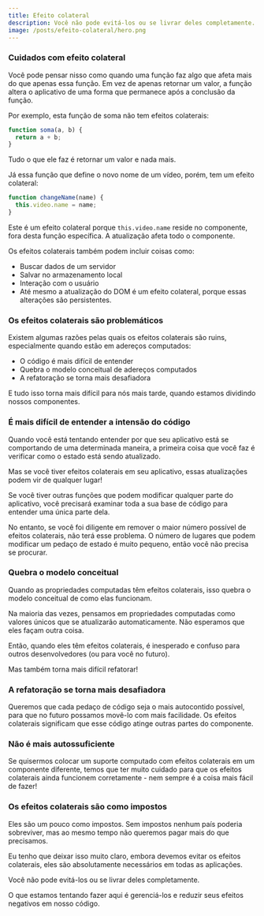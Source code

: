 ```yaml
---
title: Efeito colateral
description: Você não pode evitá-los ou se livrar deles completamente.
image: /posts/efeito-colateral/hero.png
---
```


### Cuidados com efeito colateral

Você pode pensar nisso como quando uma função faz algo que afeta mais do que apenas essa função. Em vez de apenas retornar um valor, a função altera o aplicativo de uma forma que permanece após a conclusão da função.

Por exemplo, esta função de soma não tem efeitos colaterais:

```js
function soma(a, b) {
  return a + b;
}
```

Tudo o que ele faz é retornar um valor e nada mais.

Já essa função que define o novo nome de um vídeo, porém, tem um efeito colateral:

```js
function changeName(name) {
  this.video.name = name;
}
```

Este é um efeito colateral porque `this.video.name` reside no componente, fora desta função específica. A atualização afeta todo o componente.

Os efeitos colaterais também podem incluir coisas como:

- Buscar dados de um servidor
- Salvar no armazenamento local
- Interação com o usuário
- Até mesmo a atualização do DOM é um efeito colateral, porque essas alterações são persistentes.

### Os efeitos colaterais são problemáticos

Existem algumas razões pelas quais os efeitos colaterais são ruins, especialmente quando estão em adereços computados:

- O código é mais difícil de entender
- Quebra o modelo conceitual de adereços computados
- A refatoração se torna mais desafiadora

E tudo isso torna mais difícil para nós mais tarde, quando estamos dividindo nossos componentes.

### É mais difícil de entender a intensão do código

Quando você está tentando entender por que seu aplicativo está se comportando de uma determinada maneira, a primeira coisa que você faz é verificar como o estado está sendo atualizado.

Mas se você tiver efeitos colaterais em seu aplicativo, essas atualizações podem vir de qualquer lugar!

Se você tiver outras funções que podem modificar qualquer parte do aplicativo, você precisará examinar toda a sua base de código para entender uma única parte dela.

No entanto, se você foi diligente em remover o maior número possível de efeitos colaterais, não terá esse problema. O número de lugares que podem modificar um pedaço de estado é muito pequeno, então você não precisa se procurar.

### Quebra o modelo conceitual

Quando as propriedades computadas têm efeitos colaterais, isso quebra o modelo conceitual de como elas funcionam.

Na maioria das vezes, pensamos em propriedades computadas como valores únicos que se atualizarão automaticamente. Não esperamos que eles façam outra coisa.

Então, quando eles têm efeitos colaterais, é inesperado e confuso para outros desenvolvedores (ou para você no futuro).

Mas também torna mais difícil refatorar!

### A refatoração se torna mais desafiadora

Queremos que cada pedaço de código seja o mais autocontido possível, para que no futuro possamos movê-lo com mais facilidade. Os efeitos colaterais significam que esse código atinge outras partes do componente.

### Não é mais autossuficiente

Se quisermos colocar um suporte computado com efeitos colaterais em um componente diferente, temos que ter muito cuidado para que os efeitos colaterais ainda funcionem corretamente - nem sempre é a coisa mais fácil de fazer!

### Os efeitos colaterais são como impostos

Eles são um pouco como impostos. Sem impostos nenhum país poderia sobreviver, mas ao mesmo tempo não queremos pagar mais do que precisamos.

Eu tenho que deixar isso muito claro, embora devemos evitar os efeitos colaterais, eles são absolutamente necessários em todas as aplicações.

Você não pode evitá-los ou se livrar deles completamente.

O que estamos tentando fazer aqui é gerenciá-los e reduzir seus efeitos negativos em nosso código.
